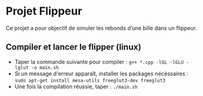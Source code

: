 # Projet Flippeur
Ce projet a pour objectif de simuler les rebonds d’une bille dans un flippeur.
## Compiler et lancer le flipper (linux)

- Taper la commande suivante pour compiler : `g++ *.cpp -lGL -lGLU -lglut -o main.sh`
- Si un message d'erreur apparaît, installer les packages nécéssaires : `sudo apt-get install mesa-utils freeglut3-dev freeglut3`
- Une fois la compilation réussie, taper : `./main.sh`
